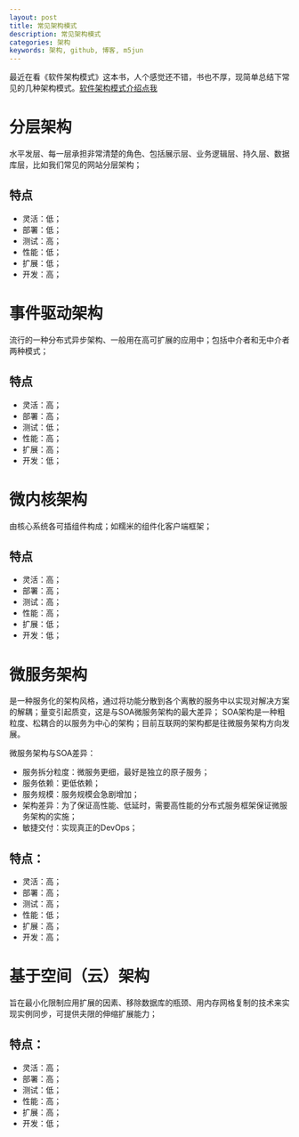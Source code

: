 ```yaml
---
layout: post
title: 常见架构模式
description: 常见架构模式
categories: 架构
keywords: 架构, github, 博客, m5jun
---
```


最近在看《软件架构模式》这本书，人个感觉还不错，书也不厚，现简单总结下常见的几种架构模式。[软件架构模式介绍点我](http://www.oreilly.com/programming/free/software-architecture-patterns.csp)

# 分层架构
水平发层、每一层承担非常清楚的角色、包括展示层、业务逻辑层、持久层、数据库层，比如我们常见的网站分层架构；

## 特点
* 灵活：低；
* 部署：低；
* 测试：高；
* 性能：低；
* 扩展：低；
* 开发：高；

# 事件驱动架构
流行的一种分布式异步架构、一般用在高可扩展的应用中；包括中介者和无中介者两种模式；

## 特点
* 灵活：高；
* 部署：高；
* 测试：低；
* 性能：高；
* 扩展：高；
* 开发：低；

# 微内核架构
由核心系统各可插组件构成；如糯米的组件化客户端框架；

## 特点
* 灵活：高；
* 部署：高；
* 测试：高；
* 性能：高；
* 扩展：低；
* 开发：低；

# 微服务架构
是一种服务化的架构风格，通过将功能分散到各个离散的服务中以实现对解决方案的解耦；量变引起质变，这是与SOA微服务架构的最大差异；
SOA架构是一种粗粒度、松耦合的以服务为中心的架构；目前互联网的架构都是往微服务架构方向发展。

微服务架构与SOA差异：
* 服务拆分粒度：微服务更细，最好是独立的原子服务；
* 服务依赖：更低依赖；
* 服务规模：服务规模会急剧增加；
* 架构差异：为了保证高性能、低延时，需要高性能的分布式服务框架保证微服务架构的实施；
* 敏捷交付：实现真正的DevOps；

## 特点：
* 灵活：高；
* 部署：高；
* 测试：高；
* 性能：低；
* 扩展：高；
* 开发：高；


# 基于空间（云）架构
旨在最小化限制应用扩展的因素、移除数据库的瓶颈、用内存网格复制的技术来实现实例同步，可提供夫限的伸缩扩展能力；

## 特点：
* 灵活：高；
* 部署：高；
* 测试：低；
* 性能：高；
* 扩展：高；
* 开发：低；
